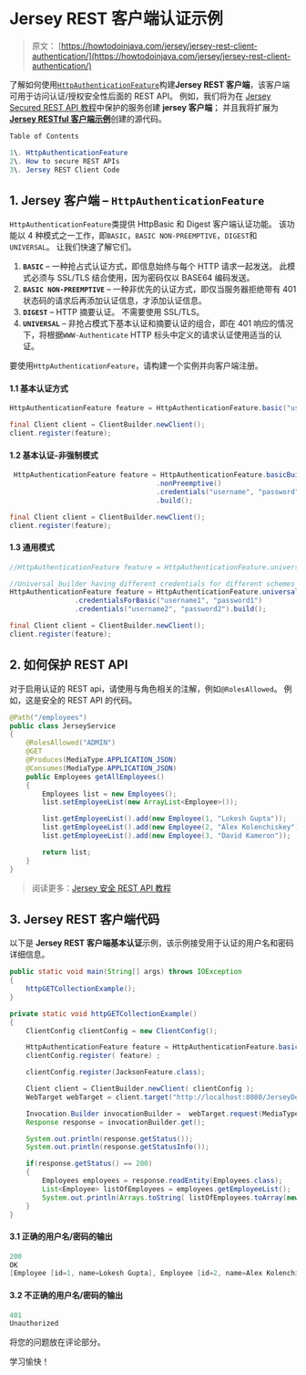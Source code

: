 # Jersey REST 客户端认证示例

> 原文： [https://howtodoinjava.com/jersey/jersey-rest-client-authentication/](https://howtodoinjava.com/jersey/jersey-rest-client-authentication/)

了解如何使用[`HttpAuthenticationFeature`](https://github.com/jersey/jersey/blob/master/core-client/src/main/java/org/glassfish/jersey/client/authentication/HttpAuthenticationFeature.java)构建**Jersey REST 客户端**，该客户端可用于访问认证/授权安全性后面的 REST API。 例如，我们将为在 [Jersey Secured REST API 教程](//howtodoinjava.com/jersey/jersey-rest-security/)中保护的服务创建 **jersey 客户端**； 并且我将扩展为 [**Jersey RESTful 客户端示例**](//howtodoinjava.com/jersey/jersey-restful-client-examples/)创建的源代码。

```java
Table of Contents

1\. HttpAuthenticationFeature
2\. How to secure REST APIs
3\. Jersey REST Client Code
```

## 1\. Jersey 客户端 – `HttpAuthenticationFeature`

`HttpAuthenticationFeature`类提供 HttpBasic 和 Digest 客户端认证功能。 该功能以 4 种模式之一工作，即`BASIC`，`BASIC NON-PREEMPTIVE`，`DIGEST`和`UNIVERSAL`。 让我们快速了解它们。

1.  **`BASIC`** – 一种抢占式认证方式，即信息始终与每个 HTTP 请求一起发送。 此模式必须与 SSL/TLS 结合使用，因为密码仅以 BASE64 编码发送。
2.  **`BASIC NON-PREEMPTIVE`** – 一种非优先的认证方式，即仅当服务器拒绝带有 401 状态码的请求后再添加认证信息，才添加认证信息。
3.  **`DIGEST`** – HTTP 摘要认证。 不需要使用 SSL/TLS。
4.  **`UNIVERSAL`** – 非抢占模式下基本认证和摘要认证的组合，即在 401 响应的情况下，将根据`WWW-Authenticate` HTTP 标头中定义的请求认证使用适当的认证。

要使用`HttpAuthenticationFeature`，请构建一个实例并向客户端注册。

#### 1.1 基本认证方式

```java
HttpAuthenticationFeature feature = HttpAuthenticationFeature.basic("username", "password");

final Client client = ClientBuilder.newClient();
client.register(feature);

```

#### 1.2 基本认证-非强制模式

```java
 HttpAuthenticationFeature feature = HttpAuthenticationFeature.basicBuilder()
     								.nonPreemptive()
     								.credentials("username", "password")
     								.build();

final Client client = ClientBuilder.newClient();
client.register(feature);

```

#### 1.3 通用模式

```java
//HttpAuthenticationFeature feature = HttpAuthenticationFeature.universal("username", "password");

//Universal builder having different credentials for different schemes
HttpAuthenticationFeature feature = HttpAuthenticationFeature.universalBuilder()
				.credentialsForBasic("username1", "password1")
				.credentials("username2", "password2").build();

final Client client = ClientBuilder.newClient();
client.register(feature);

```

## 2\. 如何保护 REST API

对于启用认证的 REST api，请使用与角色相关的注解，例如`@RolesAllowed`。 例如，这是安全的 REST API 的代码。

```java
@Path("/employees")
public class JerseyService 
{
	@RolesAllowed("ADMIN")
	@GET
	@Produces(MediaType.APPLICATION_JSON)
	@Consumes(MediaType.APPLICATION_JSON)
	public Employees getAllEmployees() 
	{
		Employees list = new Employees();
		list.setEmployeeList(new ArrayList<Employee>());

		list.getEmployeeList().add(new Employee(1, "Lokesh Gupta"));
		list.getEmployeeList().add(new Employee(2, "Alex Kolenchiskey"));
		list.getEmployeeList().add(new Employee(3, "David Kameron"));

		return list;
	}
}

```

> 阅读更多：[Jersey 安全 REST API 教程](//howtodoinjava.com/jersey/jersey-rest-security/)

## 3\. Jersey REST 客户端代码

以下是 **Jersey REST 客户端基本认证**示例，该示例接受用于认证的用户名和密码详细信息。

```java
public static void main(String[] args) throws IOException 
{
	httpGETCollectionExample();
}

private static void httpGETCollectionExample() 
{
	ClientConfig clientConfig = new ClientConfig();

	HttpAuthenticationFeature feature = HttpAuthenticationFeature.basic("howtodoinjava", "password");
	clientConfig.register( feature) ;

	clientConfig.register(JacksonFeature.class);

	Client client = ClientBuilder.newClient( clientConfig );
	WebTarget webTarget = client.target("http://localhost:8080/JerseyDemos/rest").path("employees");

	Invocation.Builder invocationBuilder =	webTarget.request(MediaType.APPLICATION_JSON);
	Response response = invocationBuilder.get();

	System.out.println(response.getStatus());
	System.out.println(response.getStatusInfo());

	if(response.getStatus() == 200)
	{
		Employees employees = response.readEntity(Employees.class);
		List<Employee> listOfEmployees = employees.getEmployeeList();
		System.out.println(Arrays.toString( listOfEmployees.toArray(new Employee[listOfEmployees.size()]) ));
	}
}

```

#### 3.1 正确的用户名/密码的输出

```java
200
OK
[Employee [id=1, name=Lokesh Gupta], Employee [id=2, name=Alex Kolenchiskey], Employee [id=3, name=David Kameron]]

```

#### 3.2 不正确的用户名/密码的输出

```java
401
Unauthorized

```

将您的问题放在评论部分。

学习愉快！